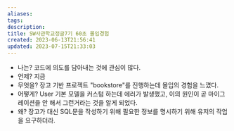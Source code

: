 ```yaml
---
aliases: 
tags: 
description:
title: SW사관학교정글7기 60초 몰입경험
created: 2023-06-13T21:56:41
updated: 2023-07-15T21:33:03
---
```

- 나는? 코드에 의도를 담아내는 것에 관심이 많다.
- 언제? 지금
- 무엇을? 장고 기반 프로젝트 "bookstore"를 진행하는데 몰입의 경험을 느꼈다.
- 어떻게? User 기본 모델을 커스텀 하는데 에러가 발생했고, 이의 원인이 곧 마이그레이션을 안 해서 그런거라는 것을 알게 되었다.
- 왜? 장고가 대신 SQL문을 작성하기 위해 필요한 정보를 명시하기 위해 유저의 작업을 요구하더라.
